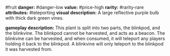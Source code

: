 #fruit
**danger:** #danger-low
**value:** #price-high
**rarity:** #rarity-rare
**attributes:** #teleporting
**visual description:** A large reflective purple bulb with thick dark green vines.

**gameplay description:** This plant is split into two parts, the blinkpod, and the blinkvine. The blinkpod cannot be harvested, and acts as a beacon. The blinkvine can be harvested, and when consumed, it will teleport any players holding it back to the blinkpod. A blinkvine will only teleport to the blinkpod it was harvested from.
